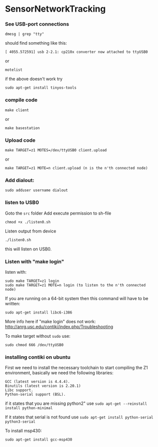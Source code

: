 # SensorNetworkTracking


### See USB-port connections
```
dmesg | grep "tty"
```

should find something like this:
```
[ 4055.572591] usb 2-2.1: cp210x converter now attached to ttyUSB0
```

or


```
motelist
```
if the above doesn't work try 

```
sudo apt-get install tinyos-tools
```

### compile code
```
make client
```
or 
```
make basestation
```

### Upload code
```
make TARGET=z1 MOTES=/dev/ttyUSB0 client.upload
```
or
```
make TARGET=z1 MOTE=n client.upload (n is the n'th connected node)
```
### Add dialout:
```
sudo adduser username dialout
```

### listen to USB0
Goto the `src` folder
Add execute permission to sh-file
```
chmod +x ./listen0.sh
```

Listen output from device
```
./listen0.sh
```
this will listen on USB0.


### Listen with "make login"
listen with:
```
sudo make TARGET=z1 login
sudo make TARGET=z1 MOTE=n login (to listen to the n'th connected node)
```

If you are running on a 64-bit system then this command will have to be written:
```
sudo apt-get install libc6-i386
```
More info here if "make login" does not work:
http://anrg.usc.edu/contiki/index.php/Troubleshooting

To make target without `sudo` use:
```
sudo chmod 666 /dev/ttyUSB0
```

### installing contiki on ubuntu

First we need to install the necessary toolchain to start compiling the Z1 environment, basically we need the following libraries:

    GCC (latest version is 4.4.4).
    Binutils (latest version is 2.20.1)
    Libc support.
    Python-serial support (BSL). 
    
if it states that you are missing python2" use `sudo apt-get --reinstall install python-minimal`

If it states that serial is not found use `sudo apt-get install python-serial python3-serial`

To install msp430:
```
sudo apt-get install gcc-msp430
```

